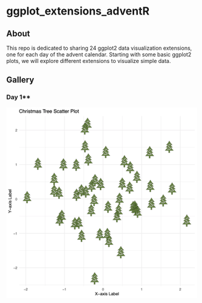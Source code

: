 # ggplot_extensions_adventR

## About
This repo is dedicated to sharing 24 ggplot2 data visualization extensions, one for each day of the advent calendar. Starting with some basic ggplot2 plots, we will explore different extensions to visualize simple data.

## Gallery

### Day 1**
![Screenshot](images/Day_1/Day1_scatterplot_Christmas.png)
